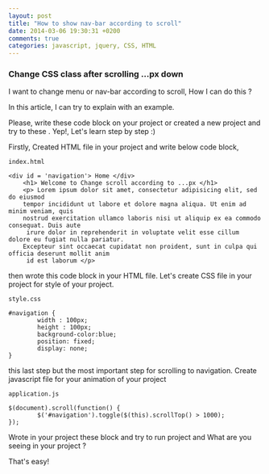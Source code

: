 ```yaml
---
layout: post
title: "How to show nav-bar according to scroll"
date: 2014-03-06 19:30:31 +0200
comments: true
categories: javascript, jquery, CSS, HTML
---
```



### Change CSS class after scrolling ...px down

I want to change menu or nav-bar according to scroll, How I can do this ?

In this article, I can try to explain with an example.

Please, write these code block on your project or created a new project and try to these .
Yep!, Let's learn step by step :)

Firstly, Created HTML file in your project and write below code block,

    index.html

    <div id = 'navigation'> Home </div>
        <h1> Welcome to Change scroll according to ...px </h1>
        <p> Lorem ipsum dolor sit amet, consectetur adipisicing elit, sed do eiusmod
        tempor incididunt ut labore et dolore magna aliqua. Ut enim ad minim veniam, quis
        nostrud exercitation ullamco laboris nisi ut aliquip ex ea commodo consequat. Duis aute
         irure dolor in reprehenderit in voluptate velit esse cillum dolore eu fugiat nulla pariatur.
        Excepteur sint occaecat cupidatat non proident, sunt in culpa qui officia deserunt mollit anim
         id est laborum </p>

then wrote this code block in your HTML file. Let's create CSS file in your project for style of your project.

    style.css

    #navigation {
            width : 100px;
            height : 100px;
            background-color:blue;
            position: fixed;
            display: none;
    }


this last step but the most important step for scrolling to navigation. Create javascript file for your animation of your project


    application.js

    $(document).scroll(function() {
            $('#navigation').toggle($(this).scrollTop() > 1000);
    });


Wrote in your project these block and try to run project and What are you seeing in your project ?

That's easy!